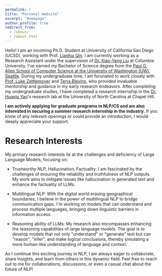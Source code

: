 ```yaml
---
permalink: /
title: "Personal Website"
excerpt: "Homepage"
author_profile: true
redirect_from: 
  - /about/
  - /about.html
---
```

Hello! I am an incoming Ph.D. Student at University of California San Diego (UCSD), working with Prof. [Lianhui Qin](https://sites.google.com/view/lianhuiqin/home). I am currently working as a Research Assistant under the supervision of [Dr. Xiao-Yang Liu](https://openfin.engineering.columbia.edu/people/xiao-yang-yanglet-liu) at Columbia University. I've earned my Bachelor of Science degree from the [Paul G. Allen School of Computer Science at the University of Washington (UW), Seattle](https://www.cs.washington.edu/). During my undergraduate time, I am forunated to work closely with [Prof. Luke Zettlemoyer](https://www.cs.washington.edu/people/faculty/lsz) and [Terra Blevins](https://blvns.github.io/), who provided invaluable mentorship and guidance in my early research endeavors. After completing my undergraduate studies, I have completed a research internship in the [Dr. Huaxiu Yao](https://www.huaxiuyao.io/)'s research lab at the University of North Carolina at Chapel Hill.

**I am actively applying for graduate programs in NLP/CS and am also interested in securing a summer research internship in the industry.** If you know of any relevant openings or could provide an introduction, I would deeply appreciate your support.

Research Interests
======
My primary research interests lie at the challenges and deficiency of Large Language Models, focusing on:

- Trustworthy NLP, Hallucination, Factuality: I am fascinated by the challenges of ensuring the reliability and truthfulness of NLP outputs. My work aims to mitigate issues like hallucination in generated text and enhance the factuality of LLMs.

- Multilingual NLP: With the digital world erasing geographical boundaries, I believe in the power of multilingual NLP to bridge communication gaps. I'm working on models that can understand and process multiple languages, bringing down linguistic barriers in information access.

- Reasoning ability of LLMs: My research also encompasses enhancing the reasoning capabilities of large language models. The goal is to develop models that not only "understand" or "generate" text but can "reason", "infer", and make logical conclusions, thereby simulating a more human-like understanding of language and context.

As I continue this exciting journey in NLP, I am always eager to collaborate, share insights, and learn from others in this dynamic field. Feel free to reach out to me for collaborations, discussions, or even a casual chat about the future of NLP!
